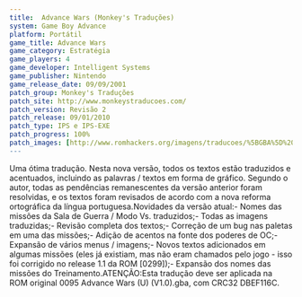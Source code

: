 ```yaml
---
title:  Advance Wars (Monkey's Traduções)
system: Game Boy Advance
platform: Portátil
game_title: Advance Wars
game_category: Estratégia
game_players: 4
game_developer: Intelligent Systems
game_publisher: Nintendo
game_release_date: 09/09/2001
patch_group: Monkey's Traduções
patch_site: http://www.monkeystraducoes.com/
patch_version: Revisão 2
patch_release: 09/01/2010
patch_type: IPS e IPS-EXE
patch_progress: 100%
patch_images: [http://www.romhackers.org/imagens/traducoes/%5BGBA%5D%20Advance%20Wars%20-%20Monkey's%20Tradu%C3%A7%C3%B5es%20-%201.png,http://www.romhackers.org/imagens/traducoes/%5BGBA%5D%20Advance%20Wars%20-%20Monkey's%20Tradu%C3%A7%C3%B5es%20-%202.png,http://www.romhackers.org/imagens/traducoes/%5BGBA%5D%20Advance%20Wars%20-%20Monkey's%20Tradu%C3%A7%C3%B5es%20-%203.png]
---
```

Uma ótima tradução. Nesta nova versão, todos os textos estão traduzidos e acentuados, incluindo as palavras / textos em forma de gráfico. Segundo o autor, todas as pendências remanescentes da versão anterior foram resolvidas, e os textos foram revisados de acordo com a nova reforma ortográfica da língua portuguesa.Novidades da versão atual:- Nomes das missões da Sala de Guerra / Modo Vs. traduzidos;- Todas as imagens traduzidas;- Revisão completa dos textos;- Correção de um bug nas paletas em uma das missões;- Adição de acentos na fonte dos poderes de OC;- Expansão de vários menus / imagens;- Novos textos adicionados em algumas missões (eles já existiam, mas não eram chamados pelo jogo - isso foi corrigido no release 1.1 da ROM [0299]);- Expansão dos nomes das missões do Treinamento.ATENÇÃO:Esta tradução deve ser aplicada na ROM original 0095 Advance Wars (U) (V1.0).gba, com CRC32 DBEF116C.